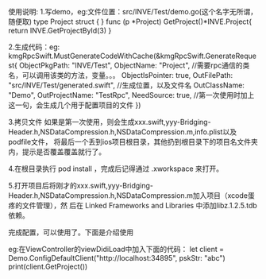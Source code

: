 使用说明:
1.写demo，eg:文件位置：src/INVE/Test/demo.go(这个名字无所谓，随便取)
type Project struct {
}
func (p *Project) GetProject()*INVE.Project{
	return INVE.GetProjectById(3)
}

2.生成代码：eg:
	kmgRpcSwift.MustGenerateCodeWithCache(&kmgRpcSwift.GenerateRequest{
		ObjectPkgPath:   "INVE/Test",
		ObjectName:      "Project",       //需要rpc通信的类名，可以调用该类的方法，变量。。。
		ObjectIsPointer: true,
		OutFilePath:     "src/INVE/Test/generated.swift", //生成位置，以及文件名
		OutClassName:    "Demo",
		OutProjectName:  "TestRpc",
		NeedSource:      true,								//第一次使用时加上这一句，会生成几个用于配置项目的文件
	})
	
3.拷贝文件
如果是第一次使用，则会生成xxx.swift,yyy-Bridging-Header.h,NSDataCompression.h,NSDataCompression.m,info.plist以及podfile文件，
将最后一个丢到ios项目根目录，其他扔到根目录下的项目名文件夹内，提示是否覆盖覆盖就行了。

4.在根目录执行 pod install ，完成后记得通过 .xworkspace 来打开。

5.打开项目后将刚才的xxx.swift,yyy-Bridging-Header.h,NSDataCompression.h,NSDataCompression.m加入项目（xcode蛋疼的文件管理），然
后在 Linked Frameworks and Libraries 中添加libz.1.2.5.tdb依赖。

完成配置，可以使用了。下面是介绍使用

eg:在ViewController的viewDidiLoad中加入下面的代码：
let client = Demo.ConfigDefaultClient("http://localhost:34895", pskStr: "abc")
print(client.GetProject())


